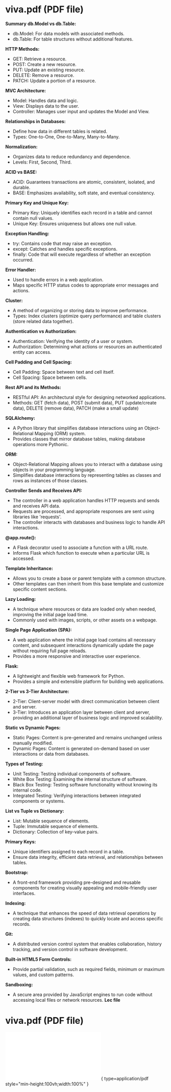 # viva.pdf (PDF file)

**Summary**
**db.Model vs db.Table:**

- db.Model: For data models with associated methods.
- db.Table: For table structures without additional features.

**HTTP Methods:**

- GET: Retrieve a resource.
- POST: Create a new resource.
- PUT: Update an existing resource.
- DELETE: Remove a resource.
- PATCH: Update a portion of a resource.

**MVC Architecture:**

- Model: Handles data and logic.
- View: Displays data to the user.
- Controller: Manages user input and updates the Model and View.

**Relationships in Databases:**

- Define how data in different tables is related.
- Types: One-to-One, One-to-Many, Many-to-Many.

**Normalization:**

- Organizes data to reduce redundancy and dependence.
- Levels: First, Second, Third.

**ACID vs BASE:**

- ACID: Guarantees transactions are atomic, consistent, isolated, and durable.
- BASE: Emphasizes availability, soft state, and eventual consistency.

**Primary Key and Unique Key:**

- Primary Key: Uniquely identifies each record in a table and cannot contain null values.
- Unique Key: Ensures uniqueness but allows one null value.

**Exception Handling:**

- try: Contains code that may raise an exception.
- except: Catches and handles specific exceptions.
- finally: Code that will execute regardless of whether an exception occurred.

**Error Handler:**

- Used to handle errors in a web application.
- Maps specific HTTP status codes to appropriate error messages and actions.

**Cluster:**

- A method of organizing or storing data to improve performance.
- Types: Index clusters (optimize query performance) and table clusters (store related data together).

**Authentication vs Authorization:**

- Authentication: Verifying the identity of a user or system.
- Authorization: Determining what actions or resources an authenticated entity can access.

**Cell Padding and Cell Spacing:**

- Cell Padding: Space between text and cell itself.
- Cell Spacing: Space between cells.

**Rest API and its Methods:**

- RESTful API: An architectural style for designing networked applications.
- Methods: GET (fetch data), POST (submit data), PUT (update/create data), DELETE (remove data), PATCH (make a small update)

**SQLAlchemy:**

- A Python library that simplifies database interactions using an Object-Relational Mapping (ORM) system.
- Provides classes that mirror database tables, making database operations more Pythonic.

**ORM:**

- Object-Relational Mapping allows you to interact with a database using objects in your programming language.
- Simplifies database interactions by representing tables as classes and rows as instances of those classes.

**Controller Sends and Receives API:**

- The controller in a web application handles HTTP requests and sends and receives API data.
- Requests are processed, and appropriate responses are sent using libraries like 'requests'.
- The controller interacts with databases and business logic to handle API interactions.

**@app.route():**

- A Flask decorator used to associate a function with a URL route.
- Informs Flask which function to execute when a particular URL is accessed.

**Template Inheritance:**

- Allows you to create a base or parent template with a common structure.
- Other templates can then inherit from this base template and customize specific content sections.

**Lazy Loading:**

- A technique where resources or data are loaded only when needed, improving the initial page load time.
- Commonly used with images, scripts, or other assets on a webpage.

**Single Page Application (SPA):**

- A web application where the initial page load contains all necessary content, and subsequent interactions dynamically update the page without requiring full page reloads.
- Provides a more responsive and interactive user experience.

**Flask:**

- A lightweight and flexible web framework for Python.
- Provides a simple and extensible platform for building web applications.

**2-Tier vs 3-Tier Architecture:**

- 2-Tier: Client-server model with direct communication between client and server.
- 3-Tier: Introduces an application layer between client and server, providing an additional layer of business logic and improved scalability.

**Static vs Dynamic Pages:**

- Static Pages: Content is pre-generated and remains unchanged unless manually modified.
- Dynamic Pages: Content is generated on-demand based on user interactions or data from databases.

**Types of Testing:**

- Unit Testing: Testing individual components of software.
- White Box Testing: Examining the internal structure of software.
- Black Box Testing: Testing software functionality without knowing its internal code.
- Integrated Testing: Verifying interactions between integrated components or systems.

**List vs Tuple vs Dictionary:**

- List: Mutable sequence of elements.
- Tuple: Immutable sequence of elements.
- Dictionary: Collection of key-value pairs.

**Primary Keys:**

- Unique identifiers assigned to each record in a table.
- Ensure data integrity, efficient data retrieval, and relationships between tables.

**Bootstrap:**

- A front-end framework providing pre-designed and reusable components for creating visually appealing and mobile-friendly user interfaces.

**Indexing:**

- A technique that enhances the speed of data retrieval operations by creating data structures (indexes) to quickly locate and access specific records.

**Git:**

- A distributed version control system that enables collaboration, history tracking, and version control in software development.

**Built-in HTML5 Form Controls:**

- Provide partial validation, such as required fields, minimum or maximum values, and custom patterns.

**Sandboxing:**

- A secure area provided by JavaScript engines to run code without accessing local files or network resources.
  **Lec file**

# viva.pdf (PDF file)

![Alt text](./viva.pdf){ type=application/pdf style="min-height:100vh;width:100%" }
